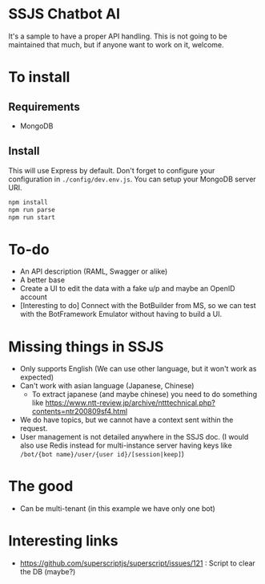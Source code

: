 # SSJS Chatbot AI
It's a sample to have a proper API handling. This is not going to be maintained that much, but if anyone want to work on it, welcome.

# To install
## Requirements
* MongoDB

## Install
This will use Express by default. Don't forget to configure your configuration in `./config/dev.env.js`. You can setup your MongoDB server URI.

```bash
npm install
npm run parse
npm run start
```

# To-do
* An API description (RAML, Swagger or alike)
* A better base
* Create a UI to edit the data with a fake u/p and maybe an OpenID account
* [Interesting to do] Connect with the BotBuilder from MS, so we can test with the BotFramework Emulator without having to build a UI.

# Missing things in SSJS
* Only supports English (We can use other language, but it won't work as expected)
* Can't work with asian language (Japanese, Chinese)
  * To extract japanese (and maybe chinese) you need to do something like https://www.ntt-review.jp/archive/ntttechnical.php?contents=ntr200809sf4.html
* We do have topics, but we cannot have a context sent within the request.
* User management is not detailed anywhere in the SSJS doc. (I would also use Redis instead for multi-instance server having keys like `/bot/{bot name}/user/{user id}/[session|keep]`)

# The good
* Can be multi-tenant (in this example we have only one bot)

# Interesting links
* https://github.com/superscriptjs/superscript/issues/121 : Script to clear the DB (maybe?)